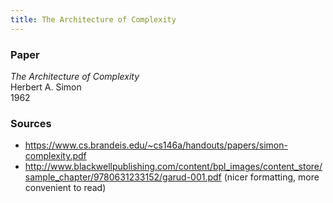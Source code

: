 ```yaml
---
title: The Architecture of Complexity
---
```


### Paper
*The Architecture of Complexity*\
Herbert A. Simon\
1962

### Sources
- <https://www.cs.brandeis.edu/~cs146a/handouts/papers/simon-complexity.pdf>
- <http://www.blackwellpublishing.com/content/bpl_images/content_store/sample_chapter/9780631233152/garud-001.pdf> (nicer formatting, more convenient to read)